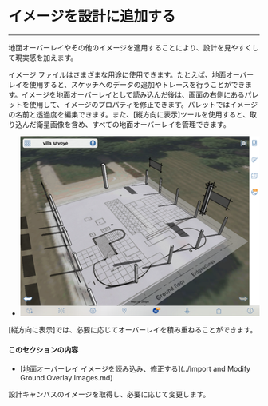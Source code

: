 

# イメージを設計に追加する

---

地面オーバーレイやその他のイメージを適用することにより、設計を見やすくして現実感を加えます。

イメージ ファイルはさまざまな用途に使用できます。たとえば、地面オーバーレイを使用すると、スケッチへのデータの追加やトレースを行うことができます。イメージを地面オーバーレイとして読み込んだ後は、画面の右側にあるパレットを使用して、イメージのプロパティを修正できます。パレットではイメージの名前と透過度を編集できます。また、[縦方向に表示]ツールを使用すると、取り込んだ衛星画像を含め、すべての地面オーバーレイを管理できます。

* ![](Images/GUID-578B6BC6-50DD-4AD4-8BE1-8B232EC66E59-low.png)

[縦方向に表示]では、必要に応じてオーバーレイを積み重ねることができます。

#### このセクションの内容

* [地面オーバーレイ イメージを読み込み、修正する](../Import and Modify Ground Overlay Images.md)

設計キャンバスのイメージを取得し、必要に応じて変更します。


